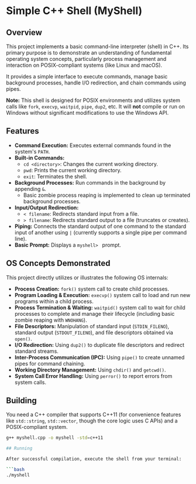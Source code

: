# Simple C++ Shell (MyShell)

## Overview

This project implements a basic command-line interpreter (shell) in C++. Its primary purpose is to demonstrate an understanding of fundamental operating system concepts, particularly process management and interaction on POSIX-compliant systems (like Linux and macOS).

It provides a simple interface to execute commands, manage basic background processes, handle I/O redirection, and chain commands using pipes.

**Note:** This shell is designed for POSIX environments and utilizes system calls like `fork`, `execvp`, `waitpid`, `pipe`, `dup2`, etc. It will **not** compile or run on Windows without significant modifications to use the Windows API.

## Features

* **Command Execution:** Executes external commands found in the system's `PATH`.
* **Built-in Commands:**
    * `cd <directory>`: Changes the current working directory.
    * `pwd`: Prints the current working directory.
    * `exit`: Terminates the shell.
* **Background Processes:** Run commands in the background by appending `&`.
    * Basic zombie process reaping is implemented to clean up terminated background processes.
* **Input/Output Redirection:**
    * `< filename`: Redirects standard input from a file.
    * `> filename`: Redirects standard output to a file (truncates or creates).
* **Piping:** Connects the standard output of one command to the standard input of another using `|` (currently supports a single pipe per command line).
* **Basic Prompt:** Displays a `myshell> ` prompt.

## OS Concepts Demonstrated

This project directly utilizes or illustrates the following OS internals:

* **Process Creation:** `fork()` system call to create child processes.
* **Program Loading & Execution:** `execvp()` system call to load and run new programs within a child process.
* **Process Termination & Waiting:** `waitpid()` system call to wait for child processes to complete and manage their lifecycle (including basic zombie reaping with `WNOHANG`).
* **File Descriptors:** Manipulation of standard input (`STDIN_FILENO`), standard output (`STDOUT_FILENO`), and file descriptors obtained via `open()`.
* **I/O Redirection:** Using `dup2()` to duplicate file descriptors and redirect standard streams.
* **Inter-Process Communication (IPC):** Using `pipe()` to create unnamed pipes for command chaining.
* **Working Directory Management:** Using `chdir()` and `getcwd()`.
* **System Call Error Handling:** Using `perror()` to report errors from system calls.

## Building

You need a C++ compiler that supports C++11 (for convenience features like `std::string`, `std::vector`, though the core logic uses C APIs) and a POSIX-compliant system.

```bash
g++ myshell.cpp -o myshell -std=c++11

## Running

After successful compilation, execute the shell from your terminal:

```bash
./myshell